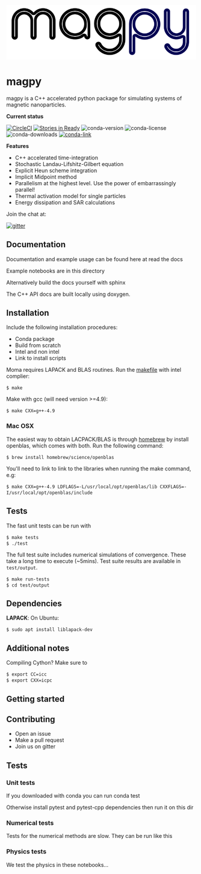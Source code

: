 ![magpy](./img/magpy.png)

# magpy

magpy is a C++ accelerated python package for simulating systems of
magnetic nanoparticles.

**Current status**

[![CircleCI](https://circleci.com/gh/owlas/magpy.svg?style=svg)](https://circleci.com/gh/owlas/magpy)
[![Stories in Ready](https://badge.waffle.io/owlas/magpy.png?label=ready&title=Ready)](https://waffle.io/owlas/magpy)
![conda-version](https://anaconda.org/owlas/magpy/badges/version.svg)
![conda-license](https://anaconda.org/owlas/magpy/badges/license.svg)
![conda-downloads](https://anaconda.org/owlas/magpy/badges/downloads.svg)
[![conda-link](https://anaconda.org/owlas/magpy/badges/installer/conda.svg)](https://anaconda.org/owlas/magpy/)

**Features**

 - C++ accelerated time-integration
 - Stochastic Landau-Lifshitz-Gilbert equation
 - Explicit Heun scheme integration
 - Implicit Midpoint method
 - Parallelism at the highest level. Use the power of embarrassingly
   parallel!
 - Thermal activation model for single particles
 - Energy dissipation and SAR calculations

Join the chat at:

[![gitter](https://badges.gitter.im/Join%20Chat.svg)](https://gitter.im/oh-moma)

## Documentation

Documentation and example usage can be found here at read the docs

Example notebooks are in this directory

Alternatively build the docs yourself with sphinx

The C++ API docs are built locally using doxygen.

## Installation

Include the following installation procedures:
 - Conda package
 - Build from scratch
 - Intel and non intel
 - Link to install scripts

Moma requires LAPACK and
BLAS routines. Run the [makefile](makeflie) with intel complier:

``` shell
$ make
```

Make with gcc (will need version >=4.9):

``` shell
$ make CXX=g++-4.9
```

### Mac OSX

The easiest way to obtain LACPACK/BLAS is through
[homebrew](http://brew.sh/) by install openblas, which comes with
both. Run the following command:

``` shell
$ brew install homebrew/science/openblas
```

You'll need to link to link to the libraries when running the make command, e.g:

``` shell
$ make CXX=g++-4.9 LDFLAGS=-L/usr/local/opt/openblas/lib CXXFLAGS=-I/usr/local/opt/openblas/include
```

## Tests

The fast unit tests can be run with

``` shell
$ make tests
$ ./test
```

The full test suite includes numerical simulations of convergence. These take a
long time to execute (~5mins). Test suite results are available in `test/output`.

``` shell
$ make run-tests
$ cd test/output
```

## Dependencies

**LAPACK**: On Ubuntu:

``` shell
$ sudo apt install liblapack-dev
```

## Additional notes

Compiling Cython? Make sure to

``` shell
$ export CC=icc
$ export CXX=icpc
```

## Getting started



## Contributing

 - Open an issue
 - Make a pull request
 - Join us on gitter

## Tests

### Unit tests

If you downloaded with conda you can run conda test

Otherwise install pytest and pytest-cpp dependencies then run it on
this dir

### Numerical tests

Tests for the numerical methods are slow. They can be run like this

### Physics tests

We test the physics in these notebooks...
